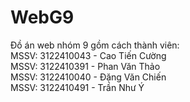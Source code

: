 # WebG9
Đồ án web nhóm 9 gồm cách thành viên:  
  MSSV: 3122410043 - Cao Tiến Cường  
  MSSV: 3122410391 - Phan Văn Thảo  
  MSSV: 3122410040 - Đặng Văn Chiến  
  MSSV: 3122410491 - Trần Như Ý  
